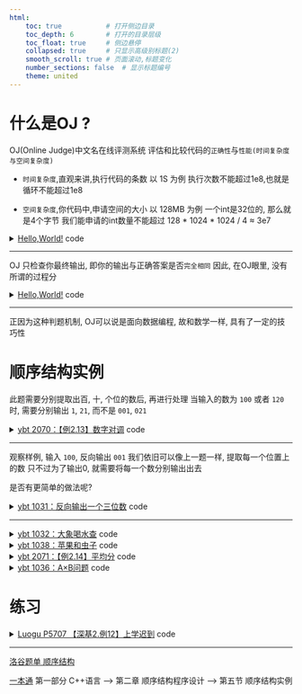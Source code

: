 ```yaml
---
html:
    toc: true           # 打开侧边目录
    toc_depth: 6        # 打开的目录层级
    toc_float: true     # 侧边悬停
    collapsed: true     # 只显示高级别标题(2)
    smooth_scroll: true # 页面滚动,标题变化
    number_sections: false  # 显示标题编号
    theme: united
---
```


# 什么是OJ ? 

OJ(Online Judge)中文名在线评测系统
评估和比较代码的`正确性`与`性能(时间复杂度与空间复杂度) `

* `时间复杂度`,直观来讲,执行代码的条数
  以 1S 为例
  执行次数不能超过1e8,也就是循环不能超过1e8     

* `空间复杂度`,你代码中,申请空间的大小
  以 128MB 为例
  一个int是32位的, 那么就是4个字节
  我们能申请的int数量不能超过 128 * 1024 * 1024 / 4 ≈ 3e7

<details><summary><a href="https://www.luogu.com.cn/problem/B2002" target="_blank">Hello,World!</a> code</summary>

```cpp
#include <iostream>
using namespace std;

const int N=3e7+10;

int a[N];

int main(){
    for(int i=1; i<=4e8; i++)
        a[i % N] = i;
    
    cout<<"Hello,World!";
    return 0;
}
```

</details>

---

OJ 只检查你最终输出, 即你的输出与正确答案是否`完全相同`
因此, 在OJ眼里, 没有所谓的过程分

<details><summary><a href="https://www.luogu.com.cn/problem/B2002" target="_blank">Hello,World!</a> code</summary>

```cpp
#include <iostream>
using namespace std;

int main(){
    printf("%c", 'A'+7);
    cout<<"ello";
    putchar(',');
    char g[10] = "World";
    printf("%s", g);
    puts("!");
    return 0;
}
```

</details>

---

正因为这种判题机制, OJ可以说是面向数据编程, 故和数学一样, 具有了一定的技巧性

# 顺序结构实例

此题需要分别提取出百, 十, 个位的数后, 再进行处理
当输入的数为 `100` 或者 `120` 时, 需要分别输出 `1`, `21`, 而不是 `001`, `021`

<details><summary><a href="http://ybt.ssoier.cn:8088/problem_show.php?pid=2070" target="_blank">ybt 2070：【例2.13】数字对调</a> code</summary>

```cpp
#include <iostream>
#include <cstring>
using namespace std;

int main(){
    int a, b, c, d;
    cin>>d;
    a = d/100;
    b = d/10%10;
    c = d%10;
    cout<<c*100 + b*10 + a;
    return 0;
}
```

</details>

---

观察样例, 输入 `100`, 反向输出 `001`
我们依旧可以像上一题一样, 提取每一个位置上的数
只不过为了输出0, 就需要将每一个数分别输出出去

是否有更简单的做法呢?

<details><summary><a href="http://ybt.ssoier.cn:8088/problem_show.php?pid=1031" target="_blank">ybt 1031：反向输出一个三位数</a> code</summary>

> 直接当作字符串处理, 再反向输出字符串

```cpp
#include <iostream>
#include <algorithm>
#include <cstring>
using namespace std;

int main(){
    string s; cin>>s;
    reverse(s.begin(), s.end());
    cout<<s;
    return 0;
}
```
</details>

---

<details><summary><a href="http://ybt.ssoier.cn:8088/problem_show.php?pid=1032" target="_blank">ybt 1032：大象喝水查</a> code</summary>

> 这是非常基础的一种解题思想, 通过枚举喝一桶, 两桶, ..., n桶来判断是否喝够了

```cpp
#include <iostream>
#include <cmath>
using namespace std;

const double PI = acos(-1);

int main(){
    int h, r; cin>>h>>r;
    
    for(int i=1; ; i++)
        if(i*PI*r*r*h >= 20000){
            cout<<i;
            return 0;
        }
    return 0;
}
```
</details>

<details><summary><a href="http://ybt.ssoier.cn:8088/problem_show.php?pid=1038" target="_blank">ybt 1038：苹果和虫子</a> code</summary>

> 此题和上一题类似, 但我们用的数学方法
> 整体思路是计算虫子一共啃了多少个苹果, 注意这里是啃了, 而不是啃完
> 因此 y/x 应该是向上取整, 故有 (y+x-1) / x

```cpp
#include <iostream>
using namespace std;

int main(){
    int n, x, y;
    cin>>n>>x>>y;
    cout<<max(0, n - (y+(x-1)) / x);
    return 0;
}
```

> 值得一提, 在C++中, 除法是`向0取整`
> `-5/2 = -2` 而不是 `-3`
> 与之对应的
> `-5>>1 = -3` 当然, 这个是后话了

</details>

<details><summary><a href="http://ybt.ssoier.cn:8088/problem_show.php?pid=2071" target="_blank">ybt 2071：【例2.14】平均分</a> code</summary>

> 值得一提, 在表达式中使用不同类型的操作数时, 根据操作数中的最大类型来选择相应的运算符和操作数
> 例如, 如果一个操作数是整数类型, 而另一个操作数是浮点类型, 则会自动将整数类型转换为浮点类型来进行运算
> 这种行为称为隐式类型转换(Implicit Type Conversion)

```cpp
#include <iostream>
using namespace std;

int main(){
    int x, y; cin>>x>>y;
    printf("%.4lf", 1.0 * (x*87 + y*85) / (x+y));
    return 0;
}
```
</details>

<details><summary><a href="http://ybt.ssoier.cn:8088/problem_show.php?pid=1036" target="_blank">ybt 1036：A×B问题</a> code</summary>

```cpp
#include <iostream>
using namespace std;

typedef long long LL;

int main(){
    int a, b; cin>>a>>b;    
    cout<<1LL * a * b;
    return 0;
}
```
</details>

# 练习

<details><summary><a href="https://www.luogu.com.cn/problem/P5707" target="_blank">Luogu P5707 【深基2.例12】上学迟到</a> code</summary>

> 分析题意, 简化题目, 算上垃圾分类时间, 7点50到达学校

```cpp
#include <iostream>
using namespace std;

int main(){
    int s, v;
    cin>>s>>v;
    // 计算到学校花费时间
    int cost = (s+v-1)/v;

    // 一共拥有的时间
    int M = 24*60 + 7*60 + 50;

    // 用一共拥有的时间 - 到学校花费的时间
    int ans = M-cost; 

    int m=ans%60;
    int h=(ans/60)%24;
    printf("%02d:%02d", h, m);

    return 0;
}
```
</details>

--- 
[洛谷题单 顺序结构](https://www.luogu.com.cn/training/100#problems)

[一本通](http://ybt.ssoier.cn:8088/index.php) 第一部分 C++语言 --> 第二章 顺序结构程序设计 --> 第五节 顺序结构实例